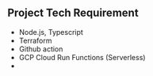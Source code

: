 ## Project Tech Requirement
- Node.js, Typescript
- Terraform
- Github action
- GCP Cloud Run Functions (Serverless)
- 
